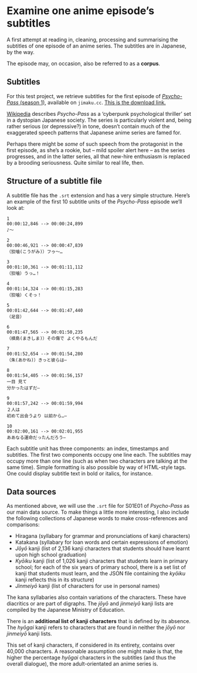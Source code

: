 # Examine one anime episode’s subtitles

A first attempt at reading in, cleaning, processing and summarising the subtitles of one episode of an anime series. The subtitles are in Japanese, by the way.

The episode may, on occasion, also be referred to as a **corpus**.

## Subtitles

For this test project, we retrieve subtitles for the first episode of [_Psycho-Pass_ (season 1)](https://en.wikipedia.org/wiki/Psycho-Pass), available on `jimaku.cc`. [This is the download link.](https://jimaku.cc/entry/1407/download/Psycho-Pass.S01E01.WEBRip.Netflix.ja%5Bcc%5D.srt)

[Wikipedia](https://en.wikipedia.org/wiki/Psycho-Pass) describes _Psycho-Pass_ as a ‘cyberpunk psychological thriller’ set in a dystopian Japanese society. The series is particularly violent and, being rather serious (or depressive?) in tone, doesn’t contain much of the exaggerated speech patterns that Japanese anime series are famed for.

Perhaps there might be _some_ of such speech from the protagonist in the first episode, as she’s a rookie, but – mild spoiler alert here – as the series progresses, and in the latter series, all that new-hire enthusiasm is replaced by a brooding seriousness. Quite similar to real life, then.

## Structure of a subtitle file

A subtitle file has the `.srt` extension and has a very simple structure. Here’s an example of the first 10 subtitle units of the _Psycho-Pass_ episode we’ll look at:

```text
1
00:00:12,846 --> 00:00:24,899
♪～

2
00:00:46,921 --> 00:00:47,839
（狡噛(こうがみ)）フゥ～…

3
00:01:10,361 --> 00:01:11,112
（狡噛）うっ…！

4
00:01:14,324 --> 00:01:15,283
（狡噛）くそっ！

5
00:01:42,644 --> 00:01:47,440
（足音）

6
00:01:47,565 --> 00:01:50,235
（槙島(まきしま)）その傷で よくやるもんだ

7
00:01:52,654 --> 00:01:54,280
（朱(あかね)）きっと彼らは―

8
00:01:54,405 --> 00:01:56,157
一目 見て
分かったはずだ―

9
00:01:57,242 --> 00:01:59,994
２人は
初めて出会うより 以前から…―

10
00:02:00,161 --> 00:02:01,955
ああなる運命だったんだろう―
```

Each subtitle unit has three components: an index, timestamps and subtitles. The first two components occupy one line each. The subtitles may occupy more than one line (such as when two characters are talking at the same time). Simple formatting is also possible by way of HTML-style tags. One could display subtitle text in bold or italics, for instance.

## Data sources

As mentioned above, we will use the `.srt` file for S01E01 of _Psycho-Pass_ as our main data source. To make things a little more interesting, I also include the following collections of Japanese words to make cross-references and comparisons:

- Hiragana (syllabary for grammar and pronunciations of kanji characters)
- Katakana (syllabary for loan words and certain expressions of emotion)
- _Jōyō_ kanji (list of 2,136 kanji characters that students should have learnt upon high school graduation)
- _Kyōiku_ kanji (list of 1,026 kanji characters that students learn in primary school; for each of the six years of primary school, there is a set list of kanji that students must learn, and the JSON file containing the _kyōiku_ kanji reflects this in its structure)
- _Jinmeiyō_ kanji (list of characters for use in personal names)

The kana syllabaries also contain variations of the characters. These have diacritics or are part of digraphs. The _jōyō_ and _jinmeiyō_ kanji lists are compiled by the Japanese Ministry of Education.

There is an **additional list of kanji characters** that is defined by its absence. The _hyōgai_ kanji refers to characters that are found in neither the _jōyō_ nor _jinmeiyō_ kanji lists.

This set of kanji characters, if considered in its entirety, contains over 40,000 characters. A reasonable assumption one might make is that, the higher the percentage _hyōgai_ characters in the subtitles (and thus the overall dialogue), the more adult-orientated an anime series is.
